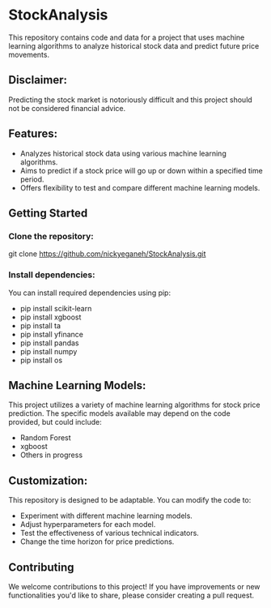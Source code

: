 # StockAnalysis
This repository contains code and data for a project that uses machine learning algorithms to analyze historical stock data and predict future price movements.

## Disclaimer: 
Predicting the stock market is notoriously difficult and this project should not be considered financial advice.

## Features:
- Analyzes historical stock data using various machine learning algorithms.
- Aims to predict if a stock price will go up or down within a specified time period.
- Offers flexibility to test and compare different machine learning models.

## Getting Started

### Clone the repository:

git clone https://github.com/nickyeganeh/StockAnalysis.git

### Install dependencies:

You can install required dependencies using pip:
- pip install scikit-learn
- pip install xgboost
- pip install ta
- pip install yfinance
- pip install pandas
- pip install numpy
- pip install os


## Machine Learning Models:
This project utilizes a variety of machine learning algorithms for stock price prediction. The specific models available may depend on the code provided, but could include:

- Random Forest
- xgboost
- Others in progress

## Customization:
This repository is designed to be adaptable. You can modify the code to:

- Experiment with different machine learning models.
- Adjust hyperparameters for each model.
- Test the effectiveness of various technical indicators.
- Change the time horizon for price predictions.

## Contributing
We welcome contributions to this project! If you have improvements or new functionalities you'd like to share, please consider creating a pull request.
